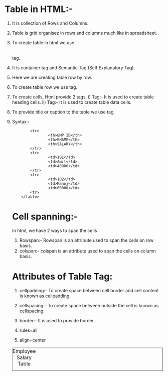 # Table in HTML:-

1.  It is collection of Rows and Columns.
2.  Table is grid organisez in rows and columns much like in spreadsheet.
3.  To create table in html we use <table></table> tag.
4.  It is container tag and Semantic Tag (Self Explanatory Tag).
5.  Here we are creating table row by row.
6.  To create table row we use <tr></tr> tag.
7.  To create cells, Html provide 2 tags.
    i) <TH></TH> Tag:- It is used to create table heading cells.
    ii) <TD></TD> Tag:- It is used to create table data cells.
8.  To provide title or caption to the table we use <caption></caption> tag.
9.  Syntax:-
    <table border="1" >
    <caption>Employee Salary Table</caption>

                <tr>
                        <th>EMP ID</th>
                        <th>ENAME</th>
                        <th>SALARY</th>
                </tr>
                <tr>
                        <td>101</td>
                        <td>Amit</td>
                        <td>40000</td>
                </tr>
                <tr>
                        <td>102</td>
                        <td>Manoj</td>
                        <td>60000</td>
                <tr>
            </table>

# Cell spanning:-

In html, we have 2 ways to span the cells

1. Rowspan:- Rowspan is an attribute used to span the cells on row basis.
2. colspan:- colspan is an attribute used to span the cells on column basis.

# Attributes of Table Tag:

1. cellpadding:- To create space between cell border and cell content is known as cellpadding.
2. cellspacing:- To create space between outside the cell is known as cellspacing.

3. border:- It is used to provide border.
4. rules=all
5. align=center
